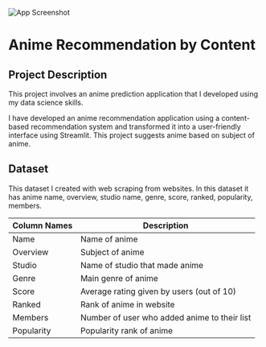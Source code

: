 
![App Screenshot](https://ih1.redbubble.net/cover.1457307.2400x600.jpg)

# Anime Recommendation by Content


## Project Description
This project involves an anime prediction application that I developed using my data science skills.

I have developed an anime recommendation application using a content-based recommendation system and transformed it into a user-friendly interface using Streamlit. 
This project suggests anime based on subject of anime.



## Dataset
This dataset I created with web scraping from websites. In this dataset it has anime name, overview, studio name, genre, score, ranked, popularity, members.

| Column Names  | Description |
| ------------- | ------------- |
| Name  | Name of anime  |
| Overview | Subject of anime  |
| Studio | Name of studio that made anime  |
| Genre  | Main genre of anime |
| Score  | Average rating given by users (out of 10)  |
| Ranked  | Rank of anime in website |
| Members  | Number of user who added anime to their list |
| Popularity  | Popularity rank of anime |





